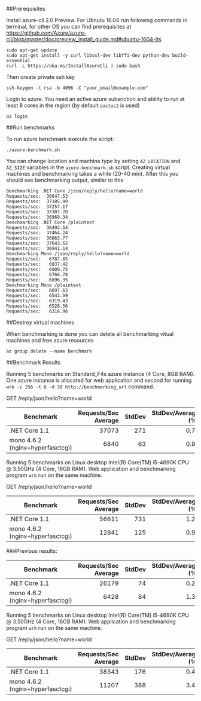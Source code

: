 ##Prerequisites

Install azure-cli 2.0 Preview. For Ubnutu 16.04 run following commands in 
terminal, for other OS you can find prerequisites at
https://github.com/Azure/azure-cli/blob/master/doc/preview_install_guide.md#ubuntu-1604-lts


    sudo apt-get update
    sudo apt-get install -y curl libssl-dev libffi-dev python-dev build-essential
    curl -L https://aka.ms/InstallAzureCli | sudo bash


Then create private ssh key
   
    ssh-keygen -t rsa -b 4096 -C "your_email@example.com"

Login to azure. You need an active azure subsriction and ability to run at least 8 cores in the region (by default `eastus2` is used)

    az login

##Run benchmarks

To run azure benchmark execute the script:

    ./azure-benchmark.sh

You can change location and machine type by setting `AZ_LOCATION` and `AZ_SIZE` variables in the `azure-benchmark.sh` script. 
Creating virtual machines and benchmarking takes a while (20-40 min). After this you should see benchmarking output, similar to this

    Benchmarking .NET Core /json/reply/hello?name=world
    Requests/sec:  36647.53
    Requests/sec:  37185.99
    Requests/sec:  37257.17
    Requests/sec:  37307.70
    Requests/sec:  36969.34
    Benchmarking .NET Core /plaintext
    Requests/sec:  36492.54
    Requests/sec:  37464.24
    Requests/sec:  36863.77
    Requests/sec:  37643.62
    Requests/sec:  36941.14
    Benchmarking Mono /json/reply/hello?name=world
    Requests/sec:   6787.85
    Requests/sec:   6837.42
    Requests/sec:   6909.75
    Requests/sec:   6766.78
    Requests/sec:   6896.35
    Benchmarking Mono /plaintext
    Requests/sec:   6697.63
    Requests/sec:   6543.59
    Requests/sec:   6319.43
    Requests/sec:   6528.56
    Requests/sec:   6316.96

##Destroy virtual machines

When benchmarking is done you can delete all benchmarking vitual machines and free azure resources

    az group delete --name benchmark

##Benchmark Results

Running 5 benchmarks on Standard_F4s azure instance (4 Core, 8GB RAM). One azure instance is allocated for web application and second for running
`wrk -c 256 -t 8 -d 30 http://benchmarking_url` command.

GET /reply/json/hello?name=world

| Benchmark |      Requests/Sec Average    |  StdDev | StdDev/Average (%) |
|-----------|-----------------------------:|--------:|-------------------:|
| .NET Core 1.1  |  37073                  | 271     | 0.73               |
| mono 4.6.2 (nginx+hyperfasctcgi) |   6840|      63 | 0.93               |

Running 5 benchmarks on Linux desktop
Intel(R) Core(TM) i5-4690K CPU @ 3.50GHz (4 Core, 16GB RAM). Web application and benchmarking program `wrk` run on the same machine.

GET /reply/json/hello?name=world

| Benchmark |      Requests/Sec Average    |  StdDev | StdDev/Average (%) |
|-----------|-----------------------------:|--------:|-------------------:|
| .NET Core 1.1  |  56611                  |     731 | 1.29               |
| mono 4.6.2 (nginx+hyperfasctcgi) | 12841 |     125 | 0.97               |

###Previous results:

| Benchmark |      Requests/Sec Average    |  StdDev | StdDev/Average (%) |
|-----------|-----------------------------:|--------:|-------------------:|
| .NET Core 1.1  |  26179                  | 74      | 0.28               |
| mono 4.6.2 (nginx+hyperfasctcgi) |   6428|      84 | 1.30               |

Running 5 benchmarks on Linux desktop
Intel(R) Core(TM) i5-4690K CPU @ 3.50GHz (4 Core, 16GB RAM). Web application and benchmarking program `wrk` run on the same machine.

GET /reply/json/hello?name=world

| Benchmark |      Requests/Sec Average    |  StdDev | StdDev/Average (%) |
|-----------|-----------------------------:|--------:|-------------------:|
| .NET Core 1.1  |  38343                  |     176 | 0.46               |
| mono 4.6.2 (nginx+hyperfasctcgi) | 11207 |     388 | 3.46               |
